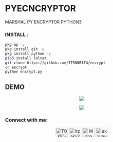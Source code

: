 # PYECNCRYPTOR
MARSHAL PY ENCRYPTOR PYTHON3

<h3 align="left">INSTALL :</h3>

````bash
pkg up -y
pkg install git -y
pkg install python -y
pip3 install lolcat
git clone https://github.com/ITSN0B1T4/encrypt
cd encrypt
python encrypt.py
````
## DEMO

<p align="center"><img src="https://raw.githubusercontent.com/ITSN0B1T4/encrypt/main/.assets/demo1.png"></p>

<p align="center"><img src="https://raw.githubusercontent.com/ITSN0B1T4/encrypt/main/.assets/demo2.png"></p>


<h3 align="left">Connect with me:</h3>
<p align="center">
<a href="https://fb.com/TOXINUM" target="blank"><img align="center" src="https://raw.githubusercontent.com/rahuldkjain/github-profile-readme-generator/master/src/images/icons/Social/facebook.svg" alt="TOXIC-VIRUS" height="30" width="40" /></a>
<a href="https://twitter.com/itzakx21" target="blank"><img align="center" src="https://raw.githubusercontent.com/rahuldkjain/github-profile-readme-generator/master/src/images/icons/Social/twitter.svg" alt="itzakx21" height="30" width="40" /></a>
<a href="https://fb.com/ITSN0B1T4" target="blank"><img align="center" src="https://raw.githubusercontent.com/rahuldkjain/github-profile-readme-generator/master/src/images/icons/Social/facebook.svg" alt="Mohammad Alamin" height="30" width="40" /></a>
<a href="https://instagram.com/ITSN0B1T4" target="blank"><img align="center" src="https://raw.githubusercontent.com/rahuldkjain/github-profile-readme-generator/master/src/images/icons/Social/instagram.svg" alt="akxvau" height="30" width="40" /></a>
</p>
